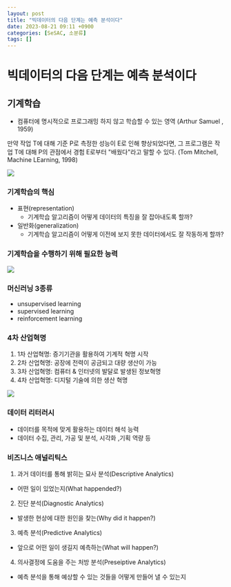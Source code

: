 ```yaml
---
layout: post
title: "빅데이터의 다음 단계는 예측 분석이다"
date: 2023-08-21 09:11 +0900
categories: [SeSAC, 소분류]
tags: []
---
```


# 빅데이터의 다음 단계는 예측 분석이다
## 기계학습
- 컴퓨터에 명시적으로 프로그래밍 하지 않고 학습할 수 있는 영역 (Arthur Samuel , 1959)

만약 작업 T에 대해 기준 P로 측정한 성능이 E로 인해 향상되었다면, 그 프로그램은 작업 T에 대해 P의 관점에서 경험 E로부터 "배웠다"라고 말할 수 있다. (Tom Mitchell, Machine LEarning, 1998)

![](https://i.imgur.com/jgLcg0f.png)


### 기계학습의 핵심
- 표현(representation)
	- 기계학습 알고리즘이 어떻게 데이터의 특징을 잘 잡아내도록 할까?
- 일반화(generalization)
	- 기계학습 알고리즘이 어떻게 이전에 보지 못한 데이터에서도 잘 작동하게 할까?

### 기계학습을 수행하기 위해 필요한 능력

![](https://i.imgur.com/0bcS8Nu.png)


### 머신러닝 3종류
- unsupervised learning
- supervised learning
- reinforcement learning

### 4차 산업혁명
1. 1차 산업혁명: 증기기관을 활용하여 기계적 혁명 시작
2. 2차 산업혁명: 공장에 전력이 공금되고 대량 생산이 가능
3. 3차 산업혁명: 컴퓨터 & 인터넷의 발달로 발생된 정보혁명
5. 4차 산업혁명: 디지털 기술에 의한 생산 혁명


![](https://i.imgur.com/KvSZE2e.png)


### 데이터 리터러시
- 데이터를 목적에 맞게 활용하는 데이터 해석 능력
- 데이터 수집, 관리, 가공 및 분석, 시각화 ,기획 역량 등

### 비즈니스 애널리틱스
1. 과거 데이터를 통해 밝히는 묘사 분석(Descriptive Analytics)
- 어떤 일이 있었는지(What happended?)

2. 진단 분석(Diagnostic Analytics)
- 발생한 현상에 대한 원인을 찾는(Why did it happen?)

3. 예측 분석(Predictive Analytics)
- 앞으로 어떤 일이 생길지 예측하는(What will happen?)

4. 의사결정에 도움을 주는 처방 분석(Preseiptive Analytics)
- 예측 분석을 통해 예상할 수 있는 것들을 어떻게 만들어 낼 수 있는지

